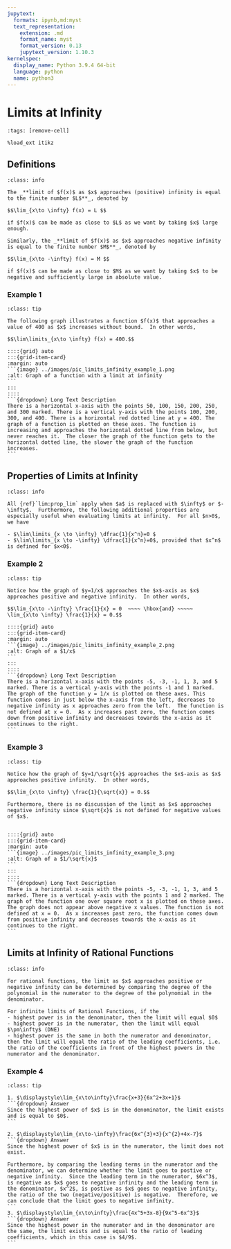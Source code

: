 ```yaml
---
jupytext:
  formats: ipynb,md:myst
  text_representation:
    extension: .md
    format_name: myst
    format_version: 0.13
    jupytext_version: 1.10.3
kernelspec:
  display_name: Python 3.9.4 64-bit
  language: python
  name: python3
---
```

# Limits at Infinity

```{code-cell}
:tags: [remove-cell]

%load_ext itikz
```

## Definitions

```{admonition} Definition
:class: info

The _**limit of $f(x)$ as $x$ approaches (positive) infinity is equal to the finite number $L$**_, denoted by

$$\lim_{x\to \infty} f(x) = L $$ 

if $f(x)$ can be made as close to $L$ as we want by taking $x$ large enough.

Similarly, the _**limit of $f(x)$ as $x$ approaches negative infinity is equal to the finite number $M$**_, denoted by 

$$\lim_{x\to -\infty} f(x) = M $$ 

if $f(x)$ can be made as close to $M$ as we want by taking $x$ to be negative and sufficiently large in absolute value.
```

### Example 1

````{admonition} A limit at infinity
:class: tip

The following graph illustrates a function $f(x)$ that approaches a value of 400 as $x$ increases without bound.  In other words, 

$$\lim\limits_{x\to \infty} f(x) = 400.$$

::::{grid} auto
:::{grid-item-card}
:margin: auto
```{image} ../images/pic_limits_infinity_example_1.png
:alt: Graph of a function with a limit at infinity
```
:::
::::
```{dropdown} Long Text Description
There is a horizontal x-axis with the points 50, 100, 150, 200, 250, and 300 marked. There is a vertical y-axis with the points 100, 200, 300, and 400. There is a horizontal red dotted line at y = 400. The graph of a function is plotted on these axes. The function is increasing and approaches the horizontal dotted line from below, but never reaches it.  The closer the graph of the function gets to the horizontal dotted line, the slower the graph of the function increases.
```

````
<!--
```{code-cell}
:tags: [remove-input]

%%itikz
\documentclass[tikz]{standalone}
\begin{document}
\begin{tikzpicture}[scale=2.5]
\tikzstyle{every node}=[font=\large]
 
% create a white background, with a black frame
%\draw [fill=white,white] (-0.75,-0.5) rectangle (6.75,3.75); 

% draw a grid
\draw[step=2.5mm, lightgray, thin] (0,0) grid (6.49,3.49); 

% draw axes
\draw [->,thick] (0,0) -- (6.5,0) node[below] {$x$}; 
\draw [->,thick] (0,0) -- (0,3.5) node[right] {$y$};

% tick marks
\foreach \x/\label in {1/50,2/100,3/150,4/200,5/250,6/300} 
	\draw [thick] (\x cm,2pt) -- (\x cm,-2pt) node[below] {\label};
\foreach \y/\label in {0.75/100,1.5/200,2.25/300,3/400} 
	\draw [thick] (2pt,\y cm) -- (-2pt,\y cm) node[left] {\label};

% plot curve
\draw [dashed, red,ultra thick](0,3) -- (6.5,3);
\draw [ultra thick] (0,0.4) .. controls (2,0.8) and (2,2.9) .. (6.5,2.95) node[below left] {\large $f(x)$};

\end{tikzpicture}
\end{document} 
```
-->







## Properties of Limits at Infinity

```{admonition} Properties
:class: info

All {ref}`lim:prop_lim` apply when $a$ is replaced with $\infty$ or $-\infty$.  Furthermore, the following additional properties are especially useful when evaluating limits at infinity.  For all $n>0$, we have

- $\lim\limits_{x \to \infty} \dfrac{1}{x^n}=0 $
- $\lim\limits_{x \to -\infty} \dfrac{1}{x^n}=0$, provided that $x^n$ is defined for $x<0$.
```

### Example 2
````{admonition} Limits at infinity of $1/x$
:class: tip

Notice how the graph of $y=1/x$ approaches the $x$-axis as $x$ approaches positive and negative infinity.  In other words,

$$\lim_{x\to -\infty} \frac{1}{x} = 0  ~~~~ \hbox{and} ~~~~~ \lim_{x\to \infty} \frac{1}{x} = 0.$$

::::{grid} auto
:::{grid-item-card}
:margin: auto
```{image} ../images/pic_limits_infinity_example_2.png
:alt: Graph of a $1/x$
```
:::
::::
```{dropdown} Long Text Description
There is a horizontal x-axis with the points -5, -3, -1, 1, 3, and 5 marked. There is a vertical y-axis with the points -1 and 1 marked. The graph of the function y = 1/x is plotted on these axes. This function comes in just below the x-axis from the left, decreases to negative infinity as x approaches zero from the left.  The function is not defined at x = 0.  As x increases past zero, the function comes down from positive infinity and decreases towards the x-axis as it continues to the right.
```

````

<!--
```{code-cell}
:tags: [remove-input]

%%itikz
\documentclass[tikz]{standalone}
\begin{document}
\begin{tikzpicture}[scale=2]
\tikzstyle{every node}=[font=\large]
 
% create a white background, with a black frame
%\draw [fill=white,white] (-7.5,-2) rectangle (7.5,2.5); 

% draw a grid
\draw[step=5mm, lightgray, thin] (-6.99,-1.99) grid (6.99,1.99); 
%\draw[step=1cm, gray] (0,-0) grid (6.5,3.5); 

% draw axes
\draw [->,thick] (-7,0) -- (7,0) node[below] {$x$}; 
\draw [->,thick] (0,-2) -- (0,2) node[right] {$y$};

% tick marks
\foreach \x in {-5,-3,-1,1,3,5} 
	\draw [thick] (\x cm,2pt) -- (\x cm,-2pt) node[below] {\x};
\foreach \y in {-1,1} 
	\draw [thick] (2pt,\y cm) -- (-2pt,\y cm) node[left] {\y};

% plot curve
\clip (-7,-2) rectangle (7,2);
\draw[ultra thick,domain=-7:-0.1,smooth,samples=100] plot (\x,{1/\x}); 
\draw[ultra thick,domain=0.1:7,smooth,samples=100] plot (\x,{1/\x});

\end{tikzpicture}
\end{document} 
```
-->



### Example 3
````{admonition} Limits at infinity of $1/\sqrt{x}$
:class: tip

Notice how the graph of $y=1/\sqrt{x}$ approaches the $x$-axis as $x$ approaches positive infinity.  In other words,

$$\lim_{x\to \infty} \frac{1}{\sqrt{x}} = 0.$$

Furthermore, there is no discussion of the limit as $x$ approaches negative infinity since $\sqrt{x}$ is not defined for negative values of $x$.


::::{grid} auto
:::{grid-item-card}
:margin: auto
```{image} ../images/pic_limits_infinity_example_3.png
:alt: Graph of a $1/\sqrt{x}$
```
:::
::::
```{dropdown} Long Text Description
There is a horizontal x-axis with the points -5, -3, -1, 1, 3, and 5 marked. There is a vertical y-axis with the points 1 and 2 marked. The graph of the function one over square root x is plotted on these axes. The graph does not appear above negative x values. The function is not defined at x = 0.  As x increases past zero, the function comes down from positive infinity and decreases towards the x-axis as it continues to the right.
```
````

<!--
```{code-cell}
:tags: [remove-input]

%%itikz
\documentclass[tikz]{standalone}
\begin{document}
\begin{tikzpicture}[scale=2]
\tikzstyle{every node}=[font=\large]
 
% create a white background, with a black frame
%\draw [fill=white] (-7.5,-1.5) rectangle (7.5,3.5); 

% draw a grid
\draw[step=5mm, lightgray, thin] (-6.99,0) grid (6.99,2.99); 
%\draw[step=1cm, gray] (0,-0) grid (6.5,3.5); 

% draw axes
\draw [->,thick] (-7,0) -- (7,0) node[below] {$x$}; 
\draw [->,thick] (0,-1) -- (0,3) node[right] {$y$};

% tick marks
\foreach \x in {-5,-3,-1,1,3,5} 
	\draw [thick] (\x cm,2pt) -- (\x cm,-2pt) node[below] {\x};
\foreach \y in {1,2} 
	\draw [thick] (2pt,\y cm) -- (-2pt,\y cm) node[left] {\y};

% plot curve
\clip (-7,-1) rectangle (7,3);
\draw[ultra thick,domain=0.1:7,smooth,samples=100] plot (\x,{1/pow(\x,0.5)});

\end{tikzpicture}
\end{document} 
```
-->

## Limits at Infinity of Rational Functions

```{admonition} How to Compute the Limit at Infinity of a Rational Function
:class: info

For rational functions, the limit as $x$ approaches positive or negative infinity can be determined by comparing the degree of the polynomial in the numerator to the degree of the polynomial in the denominator.

For infinite limits of Rational Functions, if the 
- highest power is in the denominator, then the limit will equal $0$
- highest power is in the numerator, then the limit will equal $\pm\infty$ (DNE)
- highest power is the same in both the numerator and denominator, then the limit will equal the ratio of the leading coefficients, i.e. the ratio of the coefficients in front of the highest powers in the numerator and the denominator.
```

### Example 4

````{admonition} Limits at infinity of rational functions
:class: tip

1. $\displaystyle\lim_{x\to\infty}\frac{x+3}{6x^2+3x+1}$
```{dropdown} Answer
Since the highest power of $x$ is in the denominator, the limit exists and is equal to $0$.
```

2. $\displaystyle\lim_{x\to-\infty}\frac{6x^{3}+3}{x^{2}+4x-7}$ 
```{dropdown} Answer
Since the highest power of $x$ is in the numerator, the limit does not exist.  

Furthermore, by comparing the leading terms in the numerator and the denominator, we can determine whether the limit goes to postive or negative infinity.  Since the leading term in the numerator, $6x^3$, is negative as $x$ goes to negative infinity and the leading term in the denominator, $x^2$, is postive as $x$ goes to negative infinity, the ratio of the two (negative/positive) is negative.  Therefore, we can conclude that the limit goes to negative infinity.   
```
3. $\displaystyle\lim_{x\to\infty}\frac{4x^5+3x-8}{9x^5-6x^3}$
```{dropdown} Answer
Since the highest power in the numerator and in the denominator are the same, the limit exists and is equal to the ratio of leading coefficients, which in this case is $4/9$.
```
````